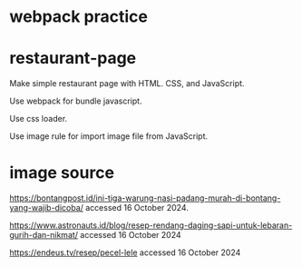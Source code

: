 # webpack practice
# restaurant-page

Make simple restaurant page with HTML. CSS, and JavaScript.

Use webpack for bundle javascript.

Use css loader.

Use image rule for import image file from JavaScript.

# image source

https://bontangpost.id/ini-tiga-warung-nasi-padang-murah-di-bontang-yang-wajib-dicoba/ accessed 16 October 2024.

https://www.astronauts.id/blog/resep-rendang-daging-sapi-untuk-lebaran-gurih-dan-nikmat/ accessed 16 October 2024

https://endeus.tv/resep/pecel-lele accessed 16 October 2024